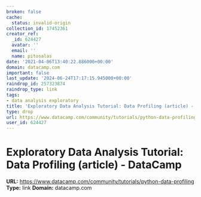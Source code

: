 ```yaml
---
broken: false
cache:
  status: invalid-origin
collection_id: 17452361
creator_ref:
  _id: 624427
  avatar: ''
  email: ''
  name: pitosalas
date: '2021-04-06T13:40:22.886000+00:00'
domain: datacamp.com
important: false
last_update: '2024-06-24T17:17:15.945000+00:00'
raindrop_id: 257323874
raindrop_type: link
tags:
- data analysis exploratory
title: 'Exploratory Data Analysis Tutorial: Data Profiling (article) - DataCamp'
type: drop
url: https://www.datacamp.com/community/tutorials/python-data-profiling
user_id: 624427
---
```


# Exploratory Data Analysis Tutorial: Data Profiling (article) - DataCamp

**URL:** https://www.datacamp.com/community/tutorials/python-data-profiling
**Type:** link
**Domain:** datacamp.com
